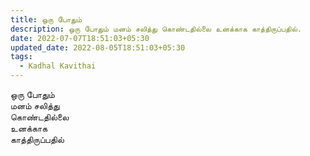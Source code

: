 ```yaml
---
title: ஒரு போதும்
description: ஒரு போதும் மனம் சலித்து கொண்டதில்லை உனக்காக காத்திருப்பதில்.
date: 2022-07-07T18:51:03+05:30
updated_date: 2022-08-05T18:51:03+05:30
tags:
  - Kadhal Kavithai
---
```


ஒரு போதும்  
மனம் சலித்து  
கொண்டதில்லை  
உனக்காக  
காத்திருப்பதில்
